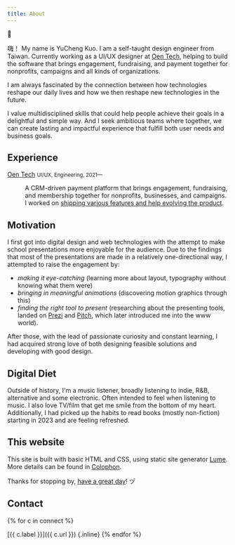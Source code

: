 ```yaml
---
title: About
---
```


:wave:

嗨！ My name is YuCheng Kuo. I am a self-taught design engineer from Taiwan. Currently working as a UI/UX designer at [Oen Tech](https://oen.tw), helping to build the software that brings engagement, fundraising, and payment together for nonprofits, campaigns and all kinds of organizations.

I am always fascinated by the connection between how technologies reshape our daily lives and how we then reshape new technologies in the future.

I value multidisciplined skills that could help people achieve their goals in a delightful and simple way. And I seek ambitious teams where together, we can create lasting and impactful experience that fulfill both user needs and business goals.

## Experience

<dl class="mt-4 col-start-3 col-span-4 grid grid-cols-subgrid">

<dt>
<a href="https://oen.tw" class="decoration-none">Oen Tech</a>
<small class="block text-fg-subtle">UI/UX, Engineering, 2021—
</small>

</dt>
<dd class="col-start-2 col-end--1">

A CRM-driven payment platform that brings engagement, fundraising, and membership together for nonprofits, businesses, and campaigns. I worked on [shipping various features and help evolving the product](/work/oen).

</dd>

</dl>

## Motivation

I first got into digital design and web technologies with the attempt to make school presentations more enjoyable for the audience. Due to the findings that most of the presentations are made in a relatively one-directional way, I attempted to raise the engagement by:

- _making it eye-catching_ (learning more about layout, typography without knowing what them were)
- _bringing in meaningful animations_ (discovering motion graphics through this)
- _finding the right tool to present_ (researching about the presenting tools, landed on [Prezi](https://prezi.com) and [Pitch](https://pitch.com), which later introduced me into the www world).

After those, with the lead of passionate curiosity and constant learning, I had acquired strong love of both designing feasible solutions and developing with good design.

## Digital Diet

Outside of history, I'm a music listener, broadly listening to indie, R&B, alternative and some electronic. Often intended to feel when listening to music. I also love TV/film that get me smile from the bottom of my heart. Additionally, I had picked up the habits to read books (mostly non-fiction) starting in 2023 and are feeling refreshed.

## This website

This site is built with basic HTML and CSS, using static site generator [Lume](https://lume.land). More details can be found in [Colophon](/colophon).

Thanks for stopping by, [have a great day](https://youtu.be/5PYzrhtDBrA)! ヅ

## Contact

<div class="flex flex-wrap gap-4 children:mt-0">
{% for c in connect %}

[{{ c.label }}]({{ c.url }}) {.inline}
{% endfor %}

</div>

